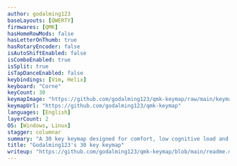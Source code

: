 ```yaml
---
author: godalming123
baseLayouts: [QWERTY]
firmwares: [QMK]
hasHomeRowMods: false
hasLetterOnThumb: true
hasRotaryEncoder: false
isAutoShiftEnabled: false
isComboEnabled: true
isSplit: true
isTapDanceEnabled: false
keybindings: [Vim, Helix]
keyboard: "Corne"
keyCount: 30
keymapImage: "https://github.com/godalming123/qmk-keymap/raw/main/keymap.svg"
keymapUrl: "https://github.com/godalming123/qmk-keymap"
languages: [English]
layerCount: 2
OS: [Windows, Linux]
stagger: columnar
summary: "A 30 key keymap designed for comfort, low cognitive load and speed."
title: "Godalming123's 30 key keymap"
writeup: "https://github.com/godalming123/qmk-keymap/blob/main/readme.md"
---
```

